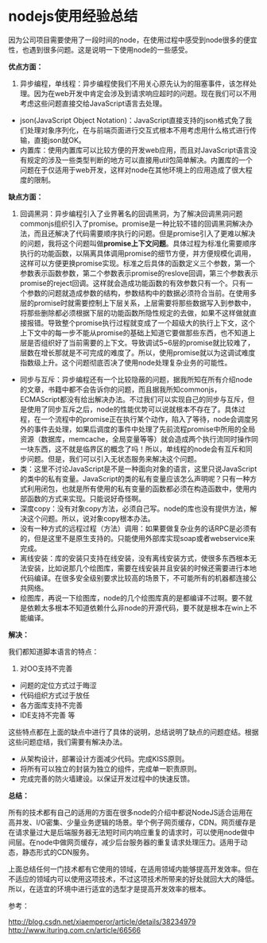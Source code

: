 # nodejs使用经验总结

因为公司项目需要使用了一段时间的node，在使用过程中感受到node很多的便宜性，也遇到很多问题。这是说明一下使用node的一些感受。

**优点方面：**

1. 异步编程，单线程：异步编程使我们不用关心原先认为的阻塞事件，该怎样处理。因为在web开发中肯定会涉及到请求响应超时的问题。现在我们可以不用考虑这些问题直接交给JavaScript语言去处理。
- json(JavaScript Object Notation)：JavaScript直接支持的json格式免了我们处理对象序列化，在与前端页面进行交互式根本不用考虑用什么格式进行传输，直接json就OK。
- 内置库：使用内置库可以比较方便的开发web应用，而且对JavaScript语言没有规定的涉及一些类型判断的地方可以直接用util包简单解决。内置库的一个问题在于仅适用于web开发，这样对node在其他环境上的应用造成了很大程度的限制。

**缺点方面：**

1. 回调黑洞：异步编程引入了业界著名的回调黑洞，为了解决回调黑洞问题commonjs组织引入了promise。promise是一种比较不错的回调黑洞解决办法，而且还解决了代码需要顺序执行的问题。但是promise引入了更难以解决的问题，我将这个问题叫做**promise上下文问题**。具体过程为标准化需要顺序执行的功能函数，以隔离具体调用promise的细节方便，并方便规模化调用，这样可以方便更换promise实现。标准之后具体的函数定义三个参数，第一个参数表示函数参数，第二个参数表示promise的reslove回调，第三个参数表示promise的reject回调。这样就会造成功能函数的有效参数只有一个。只有一个参数的问题就造成参数的结构，参数结构中的数据必须符合当前。在使用多层的promise时就需要控制上下层关系，上层需要将那些数据写入到参数中，将那些删除都必须根据下层的功能函数所隐性规定的去做，如果不这样做就直接报错。导致整个promise执行过程就变成了一个超级大的执行上下文，这个上下文中的每一步不能从promise的基础上知道它要做那些东西，也不知道上层是否组织好了当前需要的上下文。导致调试5~6层的promise就比较难了，层数在增长那就是不可完成的难度了。所以，使用promise就以为这调试难度指数级上升。这个问题彻底否决了使用node处理复杂业务的可能性。
- 同步与互斥：异步编程还有一个比较隐蔽的问题，据我所知在所有介绍node的文章，书籍中都不会告诉你的问题，而且据我所知commonjs，ECMAScript都没有给出解决办法。不过我们可以实现自己的同步与互斥，但是使用了同步互斥之后，node的性能优势可以说就根本不存在了。具体过程，在一个流程中的promise正在执行某个动作，陷入了等待，node会调度另外的事件去处理，如果后调度的事件中处理了先前流程promise中所用的全局资源（数据库，memcache，全局变量等等）就会造成两个执行流同时操作同一块东西，这不就是临界区的概念了吗！所以，单线程的node会有互斥和同步问题。但是，我们可以引入无状态服务来解决这个问题。
- 类：这里不讨论JavaScript是不是一种面向对象的语言，这里只说JavaScript的类中的私有变量。JavaScript的类的私有变量应该怎么声明呢？只有一种方式利用闭包，也就是所有使用的私有变量的函数都必须在构造函数中，使用内部函数的方式来实现。只能说好奇怪啊。
- 深度copy：没有对象copy方法，必须自己写。node的库也没有提供方法，解决这个问题。所以，说对象copy根本办法。
- 没有一种方式的远程过程（方法）调用：如果要做复杂业务的话RPC是必须有的，但是这里不是原生支持的。只能使用外部库实现soap或者webservice来完成。
- 离线安装：库的安装只支持在线安装，没有离线安装方式，使很多东西根本无法安装，比如说那几个绘图库，需要在线安装并且安装的时候还需要进行本地代码编译。在很多安全级别要求比较高的场景下，不可能所有的机器都连接公共网络。
- 绘图库，再说一下绘图库，node的几个绘图库真的是都编译不过啊。要不就是依赖太多根本不知道依赖什么非node的开源代码，要不就是根本在win上不能编译。

**解决：**

我们都知道脚本语言的特点：

1. 对OO支持不完善
- 问题的定位方式过于晦涩
- 代码组织方式过于放任
- 各方面库支持不完善
- IDE支持不完善 等

这些特点都在上面的缺点中进行了具体的说明，总结说明了缺点的问题症结。根据这些问题症结，我们需要有解决办法。

- 从架构设计，部署设计方面减少代码。完成KISS原则。
- 将所有可以独立的封装为独立的组件，完成单一职责原则。
- 完成完善的防火墙建设。以保证开发过程中的快速反馈。

**总结：**

所有的技术都有自己的适用的方面在很多node的介绍中都说NodeJS适合运用在高并发、I/O密集、少量业务逻辑的场景。举个例子网页缓存，CDN。网页缓存是在请求量过大是后端服务器无法短时间内响应重复的请求时，可以使用node做中间层。在node中做网页缓存，减少后台服务器的重复请求处理压力。适用于动态，静态形式的CDN服务。

上面总结任何一门技术都有它使用的领域，在适用领域内能够提高开发效率。但在不适应的领域内可以使用这项技术，不过这项技术所带来的好处就回大大的降低。所以，在适宜的环境中进行适宜的选型才是提高开发效率的根本。

参考：

http://blog.csdn.net/xiaemperor/article/details/38234979
http://www.ituring.com.cn/article/66566
